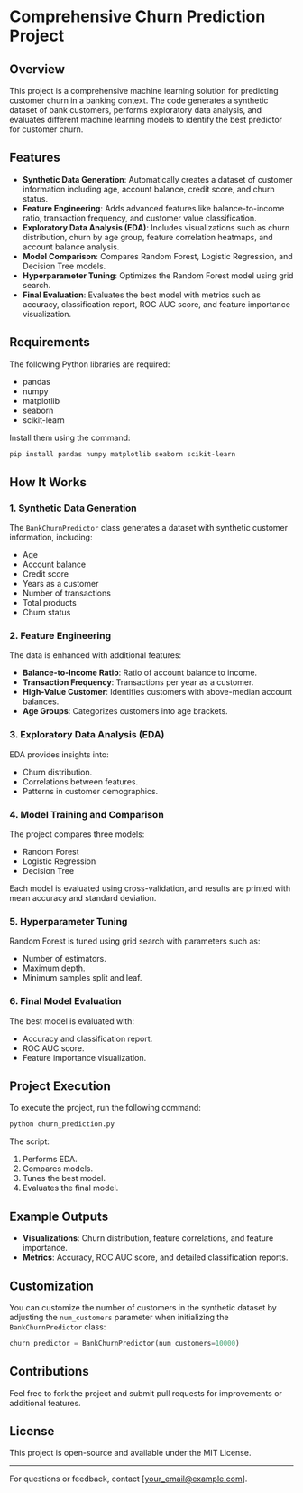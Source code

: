 # Comprehensive Churn Prediction Project

## Overview
This project is a comprehensive machine learning solution for predicting customer churn in a banking context. The code generates a synthetic dataset of bank customers, performs exploratory data analysis, and evaluates different machine learning models to identify the best predictor for customer churn.

## Features
- **Synthetic Data Generation**: Automatically creates a dataset of customer information including age, account balance, credit score, and churn status.
- **Feature Engineering**: Adds advanced features like balance-to-income ratio, transaction frequency, and customer value classification.
- **Exploratory Data Analysis (EDA)**: Includes visualizations such as churn distribution, churn by age group, feature correlation heatmaps, and account balance analysis.
- **Model Comparison**: Compares Random Forest, Logistic Regression, and Decision Tree models.
- **Hyperparameter Tuning**: Optimizes the Random Forest model using grid search.
- **Final Evaluation**: Evaluates the best model with metrics such as accuracy, classification report, ROC AUC score, and feature importance visualization.

## Requirements
The following Python libraries are required:
- pandas
- numpy
- matplotlib
- seaborn
- scikit-learn

Install them using the command:
```bash
pip install pandas numpy matplotlib seaborn scikit-learn
```

## How It Works

### 1. Synthetic Data Generation
The `BankChurnPredictor` class generates a dataset with synthetic customer information, including:
- Age
- Account balance
- Credit score
- Years as a customer
- Number of transactions
- Total products
- Churn status

### 2. Feature Engineering
The data is enhanced with additional features:
- **Balance-to-Income Ratio**: Ratio of account balance to income.
- **Transaction Frequency**: Transactions per year as a customer.
- **High-Value Customer**: Identifies customers with above-median account balances.
- **Age Groups**: Categorizes customers into age brackets.

### 3. Exploratory Data Analysis (EDA)
EDA provides insights into:
- Churn distribution.
- Correlations between features.
- Patterns in customer demographics.

### 4. Model Training and Comparison
The project compares three models:
- Random Forest
- Logistic Regression
- Decision Tree

Each model is evaluated using cross-validation, and results are printed with mean accuracy and standard deviation.

### 5. Hyperparameter Tuning
Random Forest is tuned using grid search with parameters such as:
- Number of estimators.
- Maximum depth.
- Minimum samples split and leaf.

### 6. Final Model Evaluation
The best model is evaluated with:
- Accuracy and classification report.
- ROC AUC score.
- Feature importance visualization.

## Project Execution
To execute the project, run the following command:
```bash
python churn_prediction.py
```
The script:
1. Performs EDA.
2. Compares models.
3. Tunes the best model.
4. Evaluates the final model.

## Example Outputs
- **Visualizations**: Churn distribution, feature correlations, and feature importance.
- **Metrics**: Accuracy, ROC AUC score, and detailed classification reports.

## Customization
You can customize the number of customers in the synthetic dataset by adjusting the `num_customers` parameter when initializing the `BankChurnPredictor` class:
```python
churn_predictor = BankChurnPredictor(num_customers=10000)
```

## Contributions
Feel free to fork the project and submit pull requests for improvements or additional features.

## License
This project is open-source and available under the MIT License.

---

For questions or feedback, contact [your_email@example.com].

